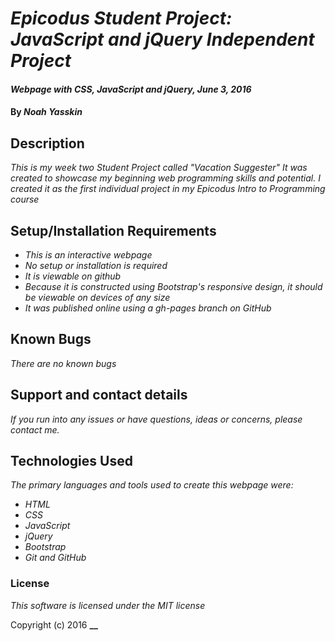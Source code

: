 # _Epicodus Student Project: JavaScript and jQuery Independent Project_

#### _Webpage with CSS, JavaScript and jQuery, June 3, 2016_

#### By _**Noah Yasskin**_

## Description

_This is my week two Student Project called "Vacation Suggester" It was created to showcase my beginning web programming skills and potential. I created it as the first individual project in my Epicodus Intro to Programming course_

## Setup/Installation Requirements

* _This is an interactive webpage_
* _No setup or installation is required_
* _It is viewable on github_
* _Because it is constructed using Bootstrap's responsive design, it should be viewable on devices of any size_
* _It was published online using a gh-pages branch on GitHub_

## Known Bugs

_There are no known bugs_

## Support and contact details

_If you run into any issues or have questions, ideas or concerns, please contact me._

## Technologies Used

_The primary languages and tools used to create this webpage were:_
* _HTML_
* _CSS_
* _JavaScript_
* _jQuery_
* _Bootstrap_
* _Git and GitHub_

### License

*This software is licensed under the MIT license*

Copyright (c) 2016 **__**
